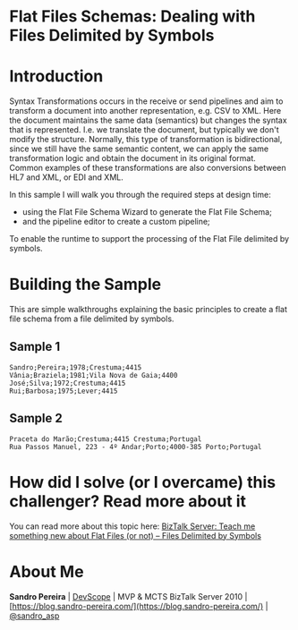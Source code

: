 # Flat Files Schemas: Dealing with Files Delimited by Symbols

# Introduction
Syntax Transformations occurs in the receive or send pipelines and aim to transform a document into another representation, e.g. CSV to XML. Here the document maintains the same data (semantics) but changes the syntax that is represented. I.e. we translate the document, but typically we don't modify the structure. Normally, this type of transformation is bidirectional, since we still have the same semantic content, we can apply the same transformation logic and obtain the document in its original format. Common examples of these transformations are also conversions between HL7 and XML, or EDI and XML.

In this sample I will walk you through the required steps at design time:
* using the Flat File Schema Wizard to generate the Flat File Schema;
* and the pipeline editor to create a custom pipeline;

To enable the runtime to support the processing of the Flat File delimited by symbols.

# Building the Sample
This are simple walkthroughs explaining the basic principles to create a flat file schema from a file delimited by symbols. 

## Sample 1

    
	Sandro;Pereira;1978;Crestuma;4415 
	Vânia;Braziela;1981;Vila Nova de Gaia;4400 
	José;Silva;1972;Crestuma;4415 
	Rui;Barbosa;1975;Lever;4415
    

## Sample 2

    
	Praceta do Marão;Crestuma;4415 Crestuma;Portugal 
	Rua Passos Manuel, 223 - 4º Andar;Porto;4000-385 Porto;Portugal
    

# How did I solve (or I overcame) this challenger? Read more about it
You can read more about this topic here: [BizTalk Server: Teach me something new about Flat Files (or not) – Files Delimited by Symbols](https://blog.sandro-pereira.com/2015/10/14/biztalk-server-teach-me-something-new-about-flat-files-or-not-files-delimited-by-symbols/)

# About Me
**Sandro Pereira** | [DevScope](http://www.devscope.net/) | MVP & MCTS BizTalk Server 2010 | [https://blog.sandro-pereira.com/](https://blog.sandro-pereira.com/) | [@sandro_asp](https://twitter.com/sandro_asp)

